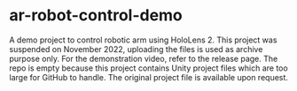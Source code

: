 # ar-robot-control-demo
A demo project to control robotic arm using HoloLens 2. This project was suspended on November 2022, uploading the files is used as archive purpose only.
For the demonstration video, refer to the release page.
The repo is empty because this project contains Unity project files which are too large for GitHub to handle. The original project file is available upon request.
